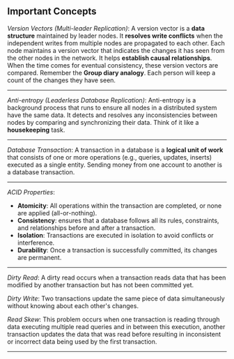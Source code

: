 **Important Concepts**
---------------------------------------------------------------------------------------------------------------------------------------------------

*Version Vectors (Multi-leader Replication)*: A version vector is a **data structure** maintained by leader nodes. It **resolves write conflicts** when the independent writes from multiple nodes are propagated to each other. Each node maintains a version vector that indicates the changes it has seen from the other nodes in the network. It helps **establish causal relationships**. When the time comes for eventual consistency, these version vectors are compared. Remember the **Group diary analogy**. Each person will keep a count of the changes they have seen.

---------------------------------------------------------------------------------------------------------------------------------------------------
*Anti-entropy (Leaderless Database Replication)*: Anti-entropy is a background process that runs to ensure all nodes in a distributed system have the same data. It detects and resolves any inconsistencies between nodes by comparing and synchronizing their data. Think of it like a **housekeeping** task.

---------------------------------------------------------------------------------------------------------------------------------------------------
*Database Transaction*: A transaction in a database is a **logical unit of work** that consists of one or more operations (e.g., queries, updates, inserts) executed as a single entity. Sending money from one account to another is a database transaction.

---------------------------------------------------------------------------------------------------------------------------------------------------
*ACID Properties*: 
  - **Atomicity**: All operations within the transaction are completed, or none are applied (all-or-nothing).
  - **Consistency**: ensures that a database follows all its rules, constraints, and relationships before and after a transaction.
  - **Isolation**: Transactions are executed in isolation to avoid conflicts or interference.
  - **Durability**: Once a transaction is successfully committed, its changes are permanent.

---------------------------------------------------------------------------------------------------------------------------------------------------
*Dirty Read*: A dirty read occurs when a transaction reads data that has been modified by another transaction but has not been committed yet.

*Dirty Write*: Two transactions update the same piece of data simultaneously without knowing about each other's changes.

*Read Skew*: This problem occurs when one transaction is reading through data executing multiple read queries and in between this execution, another transaction updates the data that was read before resulting in inconsistent or incorrect data being used by the first transaction.

---------------------------------------------------------------------------------------------------------------------------------------------------



